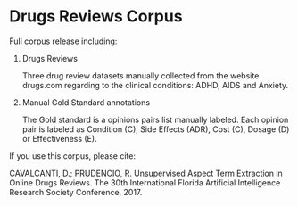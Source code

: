 # Drugs Reviews Corpus 

Full corpus release including:

1) Drugs Reviews

   Three drug review datasets manually collected from the website drugs.com 
   regarding to the clinical conditions: ADHD, AIDS and Anxiety.
   
2) Manual Gold Standard annotations

   The Gold standard is a opinions pairs list manually labeled. Each opinion pair
   is labeled as Condition (C), Side Effects (ADR), Cost (C), Dosage (D) or Effectiveness (E).


If you use this corpus, please cite: 

CAVALCANTI, D.; PRUDENCIO, R. Unsupervised Aspect Term Extraction in Online Drugs Reviews. The 30th International Florida Artificial Intelligence Research Society Conference, 2017.
